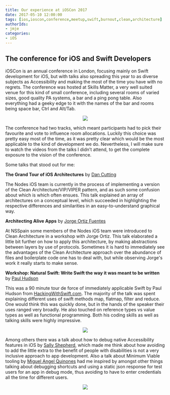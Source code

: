 ```yaml
---
title: Our experience at iOSCon 2017
date: 2017-05-10 12:00:00
tags: [ios,ioscon,conference,meetup,swift,burnout,clean,architecture]
authorIds:
- jmje
categories:
- iOS
---
```


## The conference for iOS and Swift Developers

iOSCon is an annual conference in London, focusing mainly on Swift development for iOS, but with talks also spreading this year to as diverse subjects as Accessibility and making the most of the time you have with no regrets.
The conference was hosted at Skills Matter, a very well suited venue for this kind of small conference, including several rooms of varied sizes, good quality PA systems, a bar and a ping pong table. Also everything had a geeky edge to it with the names of the bar and rooms being space bar, Ctrl and Alt/Tab.

<p align=center><img src = "https://d1gwekl0pol55k.cloudfront.net/image/nstack/translate_values/34273312331_ac5e8cefeb_z_Lb4ULKU1jY.jpg"/></p>

The conference had two tracks, which meant participants had to pick their favourite and vote to influence room allocations. Luckily this choice was pretty easy most of the time, as it was pretty clear which would be the most applicable to the kind of development we do. Nevertheless, I will make sure to watch the videos from the talks I didn’t attend, to get the complete exposure to the vision of the conference.

Some talks that stood out for me:


**The Grand Tour of iOS Architectures** by [Dan Cutting](https://twitter.com/dcutting)

The Nodes iOS team is currently in the process of implementing a version of the Clean Architecture/VIP/VIPER pattern, and as such some confusion about which is which often ensues. This talk explained an array of architectures on a conceptual level, which succeeded in highlighting the respective differences and similarities in an easy-to-understand graphical way.

**Architecting Alive Apps** by [Jorge Ortiz Fuentes](https://twitter.com/jdortiz)

At NSSpain some members of the Nodes iOS team were introduced to Clean Architecture in a workshop with Jorge Ortiz. This talk elaborated a little bit further on how to apply this architecture, by making abstractions between layers by use of protocols. Sometimes it is hard to immediately see the advantages of the Clean Architecture approach over the abundance of files and boilerplate code one has to deal with, but while observing Jorge's work it really starts to make sense.

**Workshop: Natural Swift: Write Swift the way it was meant to be written** by [Paul Hudson](https://twitter.com/twostraws)

This was a 90 minute tour de force of immediately applicable Swift by Paul Hudson from [HackingWithSwift.com](http://hackingwithswift.com). The majority of the talk was spent explaining different uses of swift methods map, flatmap, filter and reduce. One would think this was quickly done, but in the hands of the speaker their uses ranged very broadly. He also touched on reference types vs value types as well as functional programming. Both his coding skills as well as talking skills were highly impressive.

<p align=center><img src = "https://d1gwekl0pol55k.cloudfront.net/image/nstack/translate_values/34403918755_df0591066c_z_eO7EL8BVax.jpg"/></p>

Among others there was a talk about how to debug native Accessibility features in iOS by [Sally Shepherd](http://twitter.com/mostgood), which made me think about how avoiding to add the little extra to the benefit of people with disabilities is not a very inclusive approach to app development.
Also a talk about Minimum Viable tooling by [Miguel Angel Quinones](http://twitter.com/miguelquinon) had me inspired by amongst other things talking about debugging shortcuts and using a static json response for test users for an app in debug mode, thus avoiding to have to enter credentials all the time for different users.

<p align=center><img src = "https://d1gwekl0pol55k.cloudfront.net/image/nstack/translate_values/32939761313_103420004f_z_l3Dv9E18Mf.jpg"/></p>
